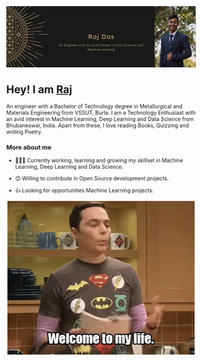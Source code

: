 <img src="https://github.com/rajdas2001/rajdas2001/blob/master/banner.png">

<h1>Hey! I am <a href="https://rajdas2001.github.io/rajdas/">Raj</a> </h1>

<p align = "center">

</p>
<p>An engineer with a Bachelor of Technology degree in Metallurgical and Materials Engineering from VSSUT, Burla. I am a Technology Enthusiast with an avid interest in Machine Learning, Deep Learning and Data Science from Bhubaneswar, India. Apart from these, I love reading Books, Quizzing and writing Poetry. <p>
   
   
   <h3>More about me</h3>
   
 
   
- 👨🏽‍💻 Currently working, learning and growing my skillset in Machine Learning, Deep Learning and Data Science.
- 😊 Willing to contribute in Open Source development projects.
- 👍 Looking for opportunities Machine Learning projects.


   <p></p>
<p align = "center">
<img src="https://github.com/rajdas2001/rajdas2001/blob/master/ws.gif">
</p>

   



<!--
**rajdas2001/rajdas2001** is a ✨ _special_ ✨ repository because its `README.md` (this file) appears on your GitHub profile.

Here are some ideas to get you started:

- 🔭 I’m currently working on ...
- 🌱 I’m currently learning ...
- 👯 I’m looking to collaborate on ...
- 🤔 I’m looking for help with ...
- 💬 Ask me about ...
- 📫 How to reach me: ...
- 😄 Pronouns: ...
- ⚡ Fun fact: ...
-->
